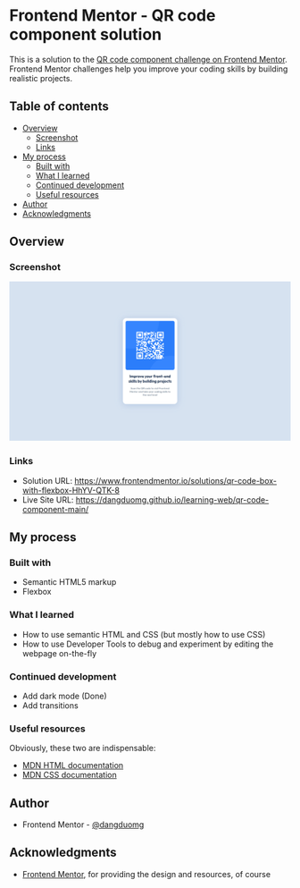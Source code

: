# Frontend Mentor - QR code component solution

This is a solution to the [QR code component challenge on Frontend Mentor](https://www.frontendmentor.io/challenges/qr-code-component-iux_sIO_H). Frontend Mentor challenges help you improve your coding skills by building realistic projects.

## Table of contents

- [Overview](#overview)
  - [Screenshot](#screenshot)
  - [Links](#links)
- [My process](#my-process)
  - [Built with](#built-with)
  - [What I learned](#what-i-learned)
  - [Continued development](#continued-development)
  - [Useful resources](#useful-resources)
- [Author](#author)
- [Acknowledgments](#acknowledgments)

## Overview

### Screenshot

![](./screenshot.jpg)

### Links

- Solution URL: https://www.frontendmentor.io/solutions/qr-code-box-with-flexbox-HhYV-QTK-8
- Live Site URL: https://dangduomg.github.io/learning-web/qr-code-component-main/

## My process

### Built with

- Semantic HTML5 markup
- Flexbox

### What I learned

- How to use semantic HTML and CSS (but mostly how to use CSS)
- How to use Developer Tools to debug and experiment by editing the webpage on-the-fly

### Continued development

- Add dark mode (Done)
- Add transitions

### Useful resources

Obviously, these two are indispensable:

- [MDN HTML documentation](https://developer.mozilla.org/en-US/docs/Web/HTML)
- [MDN CSS documentation](https://developer.mozilla.org/en-US/docs/Web/CSS)

## Author

- Frontend Mentor - [@dangduomg](https://www.frontendmentor.io/profile/dangduomg)

## Acknowledgments

- [Frontend Mentor](https://www.frontendmentor.io/), for providing the design and resources, of course
